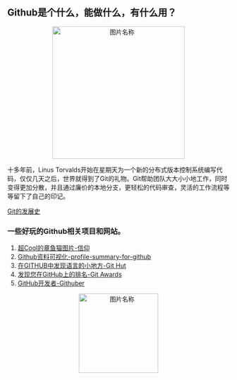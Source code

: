 ## Github是个什么，能做什么，有什么用？
<div align="center">
    <img src="http://5b0988e595225.cdn.sohucs.com/images/20180522/a8226f65e6df4649a4df44d335c4f059.jpeg" width = "300" alt="图片名称" />
    <br>
</div>

十多年前，Linus Torvalds开始在星期天为一个新的分布式版本控制系统编写代码，仅仅几天之后，世界就得到了Git的礼物。Git帮助团队大大小小地工作，同时变得更加分散，并且通过廉价的本地分支，更轻松的代码审查，灵活的工作流程等等留下了自己的印记。

[Git的发展史](https://www.atlassian.com/git/articles/10-years-of-git)



### 一些好玩的Github相关项目和网站。

1. [超Cool的章鱼猫图片-信仰](https://octodex.github.com/)
2. [Github资料可视化-profile-summary-for-github](https://profile-summary-for-github.com/search)
3. [在GITHUB中发现语言的小地方-Git Hut](https://githut.info/)
4. [发现您在GitHub上的排名-Git Awards](http://git-awards.com)
5. [GitHub开发者-Githuber](https://githuber.cn/)

<div align="center">
    <img src="https://octodex.github.com/images/collabocats.jpg" width = "180" alt="图片名称" />
    <br>
</div>
